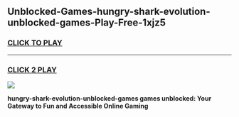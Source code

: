 
## Unblocked-Games-hungry-shark-evolution-unblocked-games-Play-Free-1xjz5
<h3>
<a href="https://premium76.site?title=hungry-shark-evolution-unblocked-games&ref=23A">CLICK TO PLAY</a></h3>
<hr>

<h3>
<a href="https://premium76.site?title=hungry-shark-evolution-unblocked-games&ref=23A">CLICK 2 PLAY</a>
  
</h3>

<a href="https://premium76.site?title=hungry-shark-evolution-unblocked-games&ref=23A"><img src="https://clearcache.store/games.png"></a>


**hungry-shark-evolution-unblocked-games games unblocked: Your Gateway to Fun and Accessible Online Gaming**
